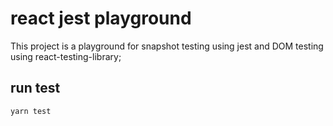 # react jest playground

This project is a playground for snapshot testing using jest and DOM testing using react-testing-library;

## run test

```
yarn test
```

